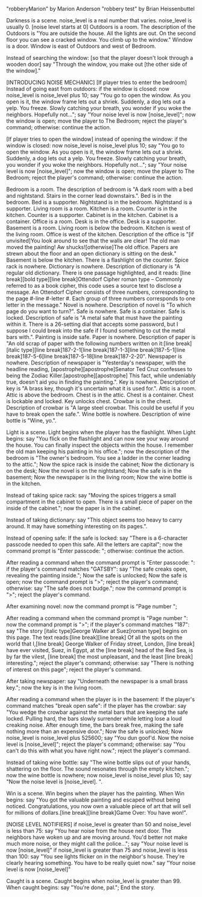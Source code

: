 "robberyMarion" by Marion Anderson
"robbery test" by Brian Heissenbuttel

Darkness is a scene. noise_level is a real number that varies. noise_level is usually 0. [noise level starts at 0] Outdoors is a room. The description of the Outdoors is "You are outside the house. All the lights are out. On the second floor you can see a cracked window. You climb up to the window." Window is a door. Window is east of Outdoors and west of Bedroom.

Instead of searching the window: [so that the player doesn't look through a wooden door]
	say "Through the window, you make out [the other side of the window]."

[INTRODUCING NOISE MECHANIC]
[If player tries to enter the bedroom]
Instead of going east from outdoors:
	if the window is closed:
		now noise_level is noise_level plus 10;
		say "You go to open the window. As you open is it, the window frame lets out a shriek. Suddenly, a dog lets out a yelp. You freeze. Slowly catching your breath, you wonder if you woke the neighbors. Hopefully not...";
		say "Your noise level is now [noise_level]";
		now the window is open;
		move the player to The Bedroom;
		reject the player's command;
	otherwise:
		continue the action.

[If player tries to open the window]
instead of opening the window:
	if the window is closed:
		now noise_level is noise_level plus 10;
		say "You go to open the window. As you open is it, the window frame lets out a shriek. Suddenly, a dog lets out a yelp. You freeze. Slowly catching your breath, you wonder if you woke the neighbors. Hopefully not...";
		say "Your noise level is now [noise_level]";
		now the window is open;
		move the player to The Bedroom;
		reject the player's command;
	otherwise:
		continue the action.

Bedroom is a room. The description of bedroom is "A dark room with a bed and nightstand. Stairs in the corner lead downstairs.". Bed is in the bedroom. Bed is a supporter. Nightstand is in the bedroom. Nightstand is a supporter. Living room is a room. Kitchen is a room. Counter is in the kitchen. Counter is a supporter. Cabinet is in the kitchen. Cabinet is a container. Office is a room. Desk is in the office. Desk is a supporter. Basement is a room. Living room is below the bedroom. Kitchen is west of the living room. Office is west of the kitchen. Description of the office is "[if unvisited]You look around to see that the walls are clear! The old man moved the painting! Aw shucks![otherwise]The old office. Papers are strewn about the floor and an open dictionary is sitting on the desk." Basement is below the kitchen. There is a flashlight on the counter. Spice rack is nowhere. Dictionary is nowhere. Description of dictionary is "A regular old dictionary. There is one passage highlighted, and it reads: [line break][bold type][line break]Ottendorf Cipher roman type – Commonly referred to as a book cipher, this code uses a source text to disclose a message. An Ottendorf Cipher consists of three numbers, corresponding to the page #-line #-letter #. Each group of three numbers corresponds to one letter in the message." Novel is nowhere. Description of novel is "To which page do you want to turn?". Safe is nowhere. Safe is a container. Safe is locked. Description of safe is "A metal safe that must have the painting within it. There is a 26-setting dial that accepts some password, but I suppose I could break into the safe if I found something to cut the metal bars with.". Painting is inside safe. Paper is nowhere. Description of paper is "An old scrap of paper with the following numbers written on it:[line break][italic type][line break]187-2-1[line break]187-1-3[line break]187-5-1[line break]187-5-6[line break]187-5-18[line break]187-2-20". Newspaper is nowhere. Description of newspaper is "Yesterday's newspaper, with the headline reading, [apostrophe][apostrophe]Senator Ted Cruz confesses to being the Zodiac Killer.[apostrophe][apostrophe] This fact, while undeniably true, doesn't aid you in finding the painting.". Key is nowhere. Description of key is "A brass key, though it's uncertain what it is used for.". Attic is a room. Attic is above the bedroom. Chest is in the attic. Chest is a container. Chest is lockable and locked. Key unlocks chest. Crowbar is in the chest. Description of crowbar is "A large steel crowbar. This could be useful if you have to break open the safe.". Wine bottle is nowhere. Description of wine bottle is "Wine, yo.".

Light is a scene. Light begins when the player has the flashlight. When Light begins: say "You flick on the flashlight and can now see your way around the house. You can finally inspect the objects within the house. I remember the old man keeping his painting in his office."; now the description of the bedroom is "The owner's bedroom. You see a ladder in the corner leading to the attic.";
Now the spice rack is inside the cabinet; Now the dictionary is on the desk; Now the novel is on the nightstand; Now the safe is in the basement; Now the newspaper is in the living room; Now the wine bottle is in the kitchen.

Instead of taking spice rack: say "Moving the spices triggers a small compartment in the cabinet to open. There is a small piece of paper on the inside of the cabinet."; now the paper is in the cabinet.

Instead of taking dictionary: say "This object seems too heavy to carry around. It may have something interesting on its pages.".

Instead of opening safe: If the safe is locked: say "There is a 6-character passcode needed to open this safe. All the letters are capital"; now the command prompt is "Enter passcode: "; otherwise: continue the action.

After reading a command when the command prompt is "Enter passcode: ": if the player's command matches "GATSBY": say "The safe creaks open, revealing the painting inside."; Now the safe is unlocked; Now the safe is open; now the command prompt is ">"; reject the player's command; otherwise: say "The safe does not budge."; now the command prompt is ">"; reject the player's command.

After examining novel: now the command prompt is "Page number ";

After reading a command when the command prompt is "Page number ": now the command prompt is ">"; if the player's command matches "187": say "The story [italic type]George Walker at Suez[roman type] begins on this page. The text reads:[line break][line break] Of all the spots on the world that I,[line break] George Walker of Friday street, London, [line break] have ever visited, Suez, in Egypt, at the [line break] head of the Red Sea, is by far the vilest, [line break] the most unpleasant, and the least [line break] interesting."; reject the player's command; otherwise: say "There is nothing of interest on this page"; reject the player's command.

After taking newspaper: say "Underneath the newspaper is a small brass key."; now the key is in the living room.

After reading a command when the player is in the basement: If the player's command matches "break open safe": if the player has the crowbar: say "You wedge the crowbar against the metal bars that are keeping the safe locked. Pulling hard, the bars slowly surrender while letting lose a loud creaking noise. After enough time, the bars break free, making the safe nothing more than an expensive door."; Now the safe is unlocked; Now noise_level is noise_level plus 525600; say "You dun goof'd. Now the noise level is [noise_level]"; reject the player's command; otherwise: say "You can't do this with what you have right now."; reject the player's command.

Instead of taking wine bottle:
	say "The wine bottle slips out of your hands, shattering on the floor. The sound resonates through the empty kitchen.";
	now the wine bottle is nowhere; now noise_level is noise_level plus 10;
	say "Now the noise level is [noise_level]. ".

Win is a scene. Win begins when the player has the painting.
When Win begins:
	say "You got the valuable painting and escaped without being noticed. Congratulations, you now own a valuable piece of art that will sell for millions of dollars.[line break][line break]Game Over: You have won!".


[NOISE LEVEL NOTIFIERS]
if noise_level is greater than 50 and noise_level is less than 75:
	say "You hear noise from the house next door. The neighbors have woken up and are moving around. You'd better not make much more noise, or they might call the police...";
	say "Your noise level is now [noise_level]"
if noise_level is greater than 75 and noise_level is less than 100:
	say "You see lights flicker on in the neighbor's house. They're clearly hearing something. You have to be really quiet now."
	say "Your noise level is now [noise_level]"


Caught is a scene. Caught begins when noise_level is greater than 99. When caught begins: say "You're done, pal."; End the story.
